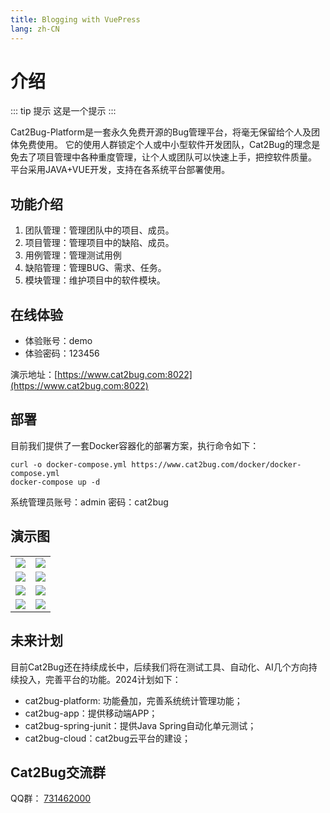 ```yaml
---
title: Blogging with VuePress
lang: zh-CN
---
```


# 介绍

::: tip 提示
这是一个提示
:::

Cat2Bug-Platform是一套永久免费开源的Bug管理平台，将毫无保留给个人及团体免费使用。
它的使用人群锁定个人或中小型软件开发团队，Cat2Bug的理念是免去了项目管理中各种重度管理，让个人或团队可以快速上手，把控软件质量。
平台采用JAVA+VUE开发，支持在各系统平台部署使用。

## 功能介绍

1.  团队管理：管理团队中的项目、成员。
2.  项目管理：管理项目中的缺陷、成员。
3.  用例管理：管理测试用例
4.  缺陷管理：管理BUG、需求、任务。
5.  模块管理：维护项目中的软件模块。

## 在线体验

- 体验账号：demo
- 体验密码：123456

演示地址：[https://www.cat2bug.com:8022](https://www.cat2bug.com:8022)

## 部署

目前我们提供了一套Docker容器化的部署方案，执行命令如下：

```
curl -o docker-compose.yml https://www.cat2bug.com/docker/docker-compose.yml
docker-compose up -d
```

系统管理员账号：admin    密码：cat2bug

## 演示图

<table>
    <tr>
        <td><img src="/assets/img/1.png"></td>
        <td><img src="./assets/img/2.png"></td>
    </tr>
    <tr>
        <td><img src="./assets/img/3.png"></td>
        <td><img src="./assets/img/4.png"></td>
    </tr>
    <tr>
        <td><img src="./assets/img/5.png"></td>
        <td><img src="./assets/img/6.png"></td>
    </tr>
    <tr>
        <td><img src="./assets/img/7.png"></td>
        <td><img src="./assets/img/8.png"></td>
    </tr>
</table>

## 未来计划

目前Cat2Bug还在持续成长中，后续我们将在测试工具、自动化、AI几个方向持续投入，完善平台的功能。2024计划如下：

* cat2bug-platform: 功能叠加，完善系统统计管理功能；
* cat2bug-app：提供移动端APP；
* cat2bug-spring-junit：提供Java Spring自动化单元测试；
* cat2bug-cloud：cat2bug云平台的建设；

## Cat2Bug交流群

QQ群： [731462000](https://qm.qq.com/cgi-bin/qm/qr?k=G_vJa478flcFo_1ohJxNYD0mRKafQ7I1&jump_from=webapi&authKey=EL0KrLpnjYWqNN9YXTVksNlNFrV9DHYyPMx2RVOhXqLzfnmc+Oz8oQ38aBOGx90t)